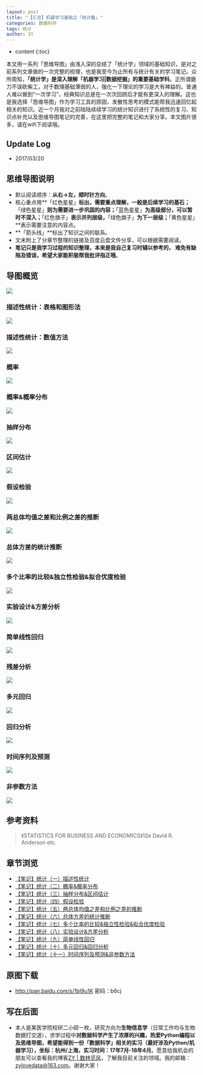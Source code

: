 ```yaml
---
layout: post
title: "【汇总】机器学习基础之「统计篇」"
categories: 数据科学
tags: 统计
author: ZY
---
```


* content
{:toc}

本文用一系列「思维导图」由浅入深的总结了「统计学」领域的基础知识，是对之前系列文章做的一次完整的梳理，也是我至今为止所有与统计有关的学习笔记。众所周知，**「统计学」是深入理解「机器学习|数据挖掘」的重要基础学科**。正所谓磨刀不误砍柴工，对于数理基础薄弱的人，强化一下理论的学习是大有裨益的。普通人难以做到“一次学习”，经典知识总是在一次次回顾后才能有更深入的理解。这也是我选择「思维导图」作为学习工具的原因，发散性思考的模式能帮我迅速回忆起相关的知识。近一个月我对之前陆陆续续学习的统计知识进行了系统性的复习、知识点补充以及思维导图笔记的完善，在这里把完整的笔记和大家分享。本文图片很多，请在wifi下阅读哦。




## Update Log
- 2017/03/20

## 思维导图说明
- 默认阅读顺序：**从右→左，顺时针方向**。
- 核心重点用**「红色星星」**标出，需要重点理解，一般是后续学习的基石；**「绿色星星」**则为需要进一步巩固的内容；**「蓝色星星」**为高级部分，可以暂时不深入；**「红色旗子」**表示并列层级，**「绿色旗子」**为下一层级；**「黄色星星」**表示需要注意的内容点。
- **「箭头线」**标出了知识之间的联系。
- 文末附上了分章节整理的链接及百度云盘文件分享，可以根据需要阅读。
- **笔记只是我学习过程的知识整理，本来是我自己复习时辅以参考的， 难免有缺陷及错误，希望大家能积极帮我批评指正哦**。

## 导图概览
![](https://raw.githubusercontent.com/woaielf/woaielf.github.io/master/_posts/Pic/1703/170320-1.png)

### 描述性统计：表格和图形法
![](https://raw.githubusercontent.com/woaielf/woaielf.github.io/master/_posts/Pic/1612/161221-1.png)

### 描述性统计：数值方法
![](https://raw.githubusercontent.com/woaielf/woaielf.github.io/master/_posts/Pic/1612/161221-2.png)

### 概率
![](https://raw.githubusercontent.com/woaielf/woaielf.github.io/master/_posts/Pic/1612/161223-1.png)

### 概率&概率分布
![](https://raw.githubusercontent.com/woaielf/woaielf.github.io/master/_posts/Pic/1612/161223-2.png)

### 抽样分布
![](https://raw.githubusercontent.com/woaielf/woaielf.github.io/master/_posts/Pic/1612/161225-1.png)

### 区间估计
![](https://raw.githubusercontent.com/woaielf/woaielf.github.io/master/_posts/Pic/1612/161225-2.png)

### 假设检验
![](https://raw.githubusercontent.com/woaielf/woaielf.github.io/master/_posts/Pic/1612/161226-1.png)

### 两总体均值之差和比例之差的推断
![](https://raw.githubusercontent.com/woaielf/woaielf.github.io/master/_posts/Pic/1612/161227-1.png)

### 总体方差的统计推断
![](https://raw.githubusercontent.com/woaielf/woaielf.github.io/master/_posts/Pic/1701/170102-1.png)

### 多个比率的比较&独立性检验&拟合优度检验
![](https://raw.githubusercontent.com/woaielf/woaielf.github.io/master/_posts/Pic/1701/170103-1.png)

### 实验设计&方差分析
![](https://raw.githubusercontent.com/woaielf/woaielf.github.io/master/_posts/Pic/1701/170106-1.png)

### 简单线性回归
![](https://raw.githubusercontent.com/woaielf/woaielf.github.io/master/_posts/Pic/1702/170214-1.png)

### 残差分析
![](https://raw.githubusercontent.com/woaielf/woaielf.github.io/master/_posts/Pic/1702/170214-2.png)

### 多元回归
![](https://raw.githubusercontent.com/woaielf/woaielf.github.io/master/_posts/Pic/1702/170217-1.png)

### 回归分析
![](https://raw.githubusercontent.com/woaielf/woaielf.github.io/master/_posts/Pic/1702/170217-2.png)

### 时间序列及预测
![](https://raw.githubusercontent.com/woaielf/woaielf.github.io/master/_posts/Pic/1702/170220-1.png)

### 非参数方法
![](https://raw.githubusercontent.com/woaielf/woaielf.github.io/master/_posts/Pic/1702/170220-2.png)

## 参考资料
> 《STATISTICS FOR BUSINESS AND ECONOMICS》12e David R. Anderson etc.

## 章节浏览
* [【笔记】统计（一）描述性统计](https://woaielf.github.io/2016/12/21/sta-1/)
* [【笔记】统计（二）概率&概率分布](https://woaielf.github.io/2016/12/23/sta-2/)
* [【笔记】统计（三）抽样分布&区间估计](https://woaielf.github.io/2016/12/25/sta-3/)
* [【笔记】统计（四）假设检验](https://woaielf.github.io/2016/12/26/sta-4/)
* [【笔记】统计（五）两总体均值之差和比例之差的推断](https://woaielf.github.io/2016/12/27/sta-5/)
* [【笔记】统计（六）总体方差的统计推断](https://woaielf.github.io/2017/01/02/sta-6/)
* [【笔记】统计（七）多个比率的比较&独立性检验&拟合优度检验](https://woaielf.github.io/2017/01/03/sta-7/)
* [【笔记】统计（八）实验设计&方差分析](https://woaielf.github.io/2017/01/06/sta-8/)
* [【笔记】统计（九）简单线性回归](https://woaielf.github.io/2017/02/14/sl-regression/)
* [【笔记】统计（十）多元回归&回归分析](https://woaielf.github.io/2017/02/17/regression-2/)
* [【笔记】统计（十一）时间序列及预测&非参数方法](https://woaielf.github.io/2017/02/20/none-para/)

## 原图下载

* http://pan.baidu.com/s/1bI9u1K 密码：b6cj


## 写在后面

* 本人是某医学院校研二小硕一枚，研究方向为**生物信息学**（日常工作均与生物数据打交道），求学过程中**对数据科学产生了浓厚的兴趣，热爱Python编程以及思维导图，希望能得到一份「数据科学」相关的实习（最好涉及Python/机器学习），坐标：杭州/上海，实习时间：17年7月-18年4月**。愿意给我机会的朋友可以查看我的博客[ZY | 数林觅风](https://woaielf.github.io/)，了解我目前关注的领域。我的邮箱：zylovedata@163.com。谢谢大家！